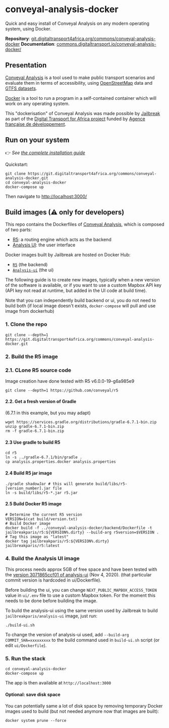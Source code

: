 # conveyal-analysis-docker

Quick and easy install of Conveyal Analysis on any modern operating system, using Docker.

**Repository**: [git.digitaltransport4africa.org/commons/conveyal-analysis-docker](https://git.digitaltransport4africa.org/commons/conveyal-analysis-docker)
**Documentation**: [commons.digitaltransport.io/conveyal-analysis-docker/](http://commons.digitaltransport.io/conveyal-analysis-docker/)

## Presentation

[Conveyal Analysis](https://www.conveyal.com/analysis/) is a tool used to make public transport scenarios and evaluate them in terms of accessibility, using [OpenStreetMap](http://openstreetmap.org/) data and [GTFS datasets](https://git.digitaltransport4africa.org/data).

[Docker](docker.com) is a tool to run a program in a self-contained container which will work on any operating system.

This "dockerisation" of Conveyal Analysis was made possible by [Jailbreak](http://jailbreak.paris/) as part of the [Digital Transport for Africa project](http://digitaltransport4africa.org/) funded by [Agence française de développement](https://www.afd.fr/).

## Run on your system

👉 _See [the complete installation guide](/INSTALL.md)_

Quickstart:

```
git clone https://git.digitaltransport4africa.org/commons/conveyal-analysis-docker.git
cd conveyal-analysis-docker
docker-compose up
```
Then navigate to [http://localhost:3000/](http://localhost:3000/)

## Build images (⚠ only for developers)

This repo contains the Dockerfiles of [Conveyal Analysis](https://www.conveyal.com/analysis/), which is composed of two parts:
- [R5](https://github.com/conveyal/r5): a routing engine which acts as the backend
- [Analysis UI](https://github.com/conveyal/analysis-ui): the user interface

Docker images built by Jailbreak are hosted on Docker Hub:
- [`R5`](https://hub.docker.com/r/jailbreakparis/r5) (the backend)
- [`Analysis-ui`](https://hub.docker.com/r/jailbreakparis/analysis-ui) (the ui)

The following guide is to create new images, typically when a new version of the software is available, or if you want to use a custom Mapbox API key (API key not read at runtime, but added in the UI code at build time).

Note that you can independently build backend or ui, you do not need to build both (if local image doesn't exists, `docker-compose` will pull and use image from dockerhub)

### 1. Clone the repo

```
git clone --depth=1 https://git.digitaltransport4africa.org/commons/conveyal-analysis-docker.git
```

### 2. Build the R5 image

### 2.1. CLone R5 source code

Image creation have done tested with R5 v6.0.0-19-g6a985e9

```
git clone --depth=1 https://github.com/conveyal/r5
```

#### 2.2. Get a fresh version of Gradle

(6.7.1 in this example, but you may adapt)

```
wget https://services.gradle.org/distributions/gradle-6.7.1-bin.zip
unzip gradle-6.7.1-bin.zip
rm -f gradle-6.7.1-bin.zip
```

#### 2.3 Use gradle to build R5

```
cd r5
ln -s ../gradle-6.7.1/bin/gradle .
cp analysis.properties.docker analysis.properties
```

#### 2.4 Build R5 jar image

```
./gradle shadowJar # this will generate build/libs/r5-[version_number].jar file
ln -s build/libs/r5-*.jar r5.jar
```

#### 2.5 Build Docker R5 image

```
# Determine the current R5 version
VERSION=$(cat build/version.txt)
# Build Docker image
docker build -f ../conveyal-analysis-docker/backend/Dockerfile -t jailbreakparis/r5:${VERSION%.dirty} --build-arg r5version=$VERSION .
# Tag this image as "latest"
docker tag jailbreakparis/r5:${VERSION%.dirty} jailbreakparis/r5:latest
```

### 4. Build the Analysis UI image

This process needs approx 5GB of free space and have been tested with the [version 3071865ccf01 of analysis-ui](https://github.com/conveyal/analysis-ui/commit/3071865ccf01e1b03011fb3b7a7c2afa81e461ca) (Nov 4, 2020). (that particular commit version is hardcoded in ui/Dockerfile).

Before building the ui, you can change `NEXT_PUBLIC_MAPBOX_ACCESS_TOKEN` value in `ui/.env` file to use a custom Mapbox token. For the moment this needs to be done before building the image.

To build the analysis-ui using the same version used by Jailbreak to build `jailbreakparis/analysis-ui` image, just run:

```
./build-ui.sh
```

To change the version of analysis-ui used, add `--build-arg COMMIT_SHA=xxxxxxxxx` to the build command used in `build-ui.sh` script (or edit `ui/Dockerfile`).

### 5. Run the stack

```
cd conveyal-analysis-docker
docker-compose up
```

The app is then available at `http://localhost:3000`

#### Optional: save disk space

You can potentially same a lot of disk space by removing temporary Docker images used to build (but not needed anymore now that images are built):

```
docker system prune --force
```
